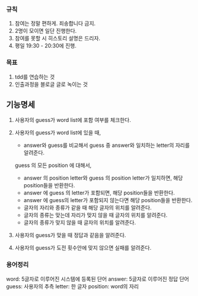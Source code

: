 ### 규칙

1. 참여는 정말 편하게. 죄송합니다 금지.
2. 2명이 모이면 일단 진행한다.
3. 참여를 못할 시 히스토리 설명은 드리자.
4. 평일 19:30 - 20:30에 진행.

### 목표

1. tdd를 연습하는 것
2. 인출과정을 블로글 글로 녹이는 것

## 기능명세
1. 사용자의 guess가 word list에 포함 여부를 체크한다.
2. 사용자의 guess가 word list에 있을 때,
   * answer와 guess를 비교해서 guess 중 answer와 일치하는 letter의 자리를 알려준다.
   
   
   guess 의 모든 position 에 대해서,
      - answer 의 position letter와 guess 의 position letter가 일치하면,
         해당 position들을 반환한다.
      - answer 에 guess 의 letter가 포함되면, 
         해당 position들을 반환한다.
      - answer 에 guess의 letter가 포함되지 않는다면 
         해당 position들을 반환한다.

   * 글자의 자리와 종류가 같을 때 해당 글자의 위치를 알려준다.
   * 글자의 종류는 맞는데 자리가 맞지 않을 때 글자의 위치를 알려준다.
   * 글자의 종류가 맞지 않을 때 글자의 위치를 알려준다.
3. 사용자의 guess가 맞을 때 정답과 같음을 알려준다.
4. 사용자의 guess가 도전 횟수안에 맞지 않으면 실패를 알려준다. 

### 용어정리
word: 5글자로 이루어진 시스템에 등록된 단어 
answer: 5글자로 이루어진 정답 단어
guess: 사용자의 추측
letter: 한 글자
position: word의 자리

